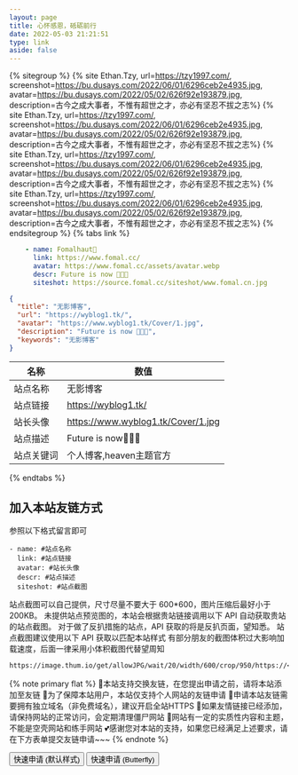 ```yaml
---
layout: page
title: 心怀感恩，砥砺前行
date: 2022-05-03 21:21:51
type: link
aside: false
---
```

{% sitegroup %}
{% site Ethan.Tzy,  url=https://tzy1997.com/, screenshot=https://bu.dusays.com/2022/06/01/6296ceb2e4935.jpg, avatar=https://bu.dusays.com/2022/05/02/626f92e193879.jpg, description=古今之成大事者，不惟有超世之才，亦必有坚忍不拔之志%}
{% site Ethan.Tzy,  url=https://tzy1997.com/, screenshot=https://bu.dusays.com/2022/06/01/6296ceb2e4935.jpg, avatar=https://bu.dusays.com/2022/05/02/626f92e193879.jpg, description=古今之成大事者，不惟有超世之才，亦必有坚忍不拔之志%}
{% site Ethan.Tzy,  url=https://tzy1997.com/, screenshot=https://bu.dusays.com/2022/06/01/6296ceb2e4935.jpg, avatar=https://bu.dusays.com/2022/05/02/626f92e193879.jpg, description=古今之成大事者，不惟有超世之才，亦必有坚忍不拔之志%}
{% site Ethan.Tzy,  url=https://tzy1997.com/, screenshot=https://bu.dusays.com/2022/06/01/6296ceb2e4935.jpg, avatar=https://bu.dusays.com/2022/05/02/626f92e193879.jpg, description=古今之成大事者，不惟有超世之才，亦必有坚忍不拔之志%}
{% endsitegroup %}
{% tabs link %}
<!-- tab 🙋 butterfly-💭candy -->
```yml
    - name: Fomalhaut🥝
      link: https://www.fomal.cc/
      avatar: https://www.fomal.cc/assets/avatar.webp
      descr: Future is now 🍭🍭🍭
      siteshot: https://source.fomal.cc/siteshot/www.fomal.cn.jpg
```
<!-- endtab -->

<!-- tab 🥗Volantis -->
```JSON
{
  "title": "无影博客",
  "url": "https://wyblog1.tk/",
  "avatar": "https://www.wyblog1.tk/Cover/1.jpg",
  "description": "Future is now 🍭🍭🍭",
  "keywords": "无影博客"
}
```
<!-- endtab -->

<!-- tab 🌴General -->

| 名称       | 数值                                                         |
| ---------- | ------------------------------------------------------------ |
| 站点名称   | 无影博客                                                   |
| 站点链接   | https://wyblog1.tk/                                        |
| 站长头像   | https://www.wyblog1.tk/Cover/1.jpg                        |
| 站点描述   | Future is now🍭🍭🍭                         |
| 站点关键词 | 个人博客,heaven主题官方                                     |

<!-- endtab -->
{% endtabs %}


## 加入本站友链方式
参照以下格式留言即可
```YML
- name: #站点名称
  link: #站点链接
  avatar: #站长头像
  descr: #站点描述
  siteshot: #站点截图 
```

站点截图可以自己提供，尺寸尽量不要大于 600*600，图片压缩后最好小于200KB。
未提供站点预览图的，本站会根据贵站链接调用以下 API 自动获取贵站的站点截图。
对于做了反扒措施的站点，API 获取的将是反扒页面，望知悉。
站点截图建议使用以下 API 获取以匹配本站样式
有部分朋友的截图体积过大影响加载速度，后面一律采用小体积截图代替望周知
```markdown
https://image.thum.io/get/allowJPG/wait/20/width/600/crop/950/https://<你的域名>/
```

{% note primary flat %}
🎉本站支持交换友链，在您提出申请之前，请将本站添加至友链
🥗为了保障本站用户，本站仅支持个人网站的友链申请
🍧申请本站友链需要拥有独立域名（非免费域名），建议开启全站HTTPS
🥫如果友情链接已经添加，请保持网站的正常访问，会定期清理僵尸网站
🍖网站有一定的实质性内容和主题，不能是空壳网站和练手网站
💕感谢您对本站的支持，如果您已经满足上述要求，请在下方表单提交友链申请~~~
{% endnote %}

<div class="addBtn"><button onclick="leonus.linkCom()"><i class="fa-solid fa-circle-plus"></i>快速申请 (默认样式)</button> <button onclick="leonus.linkCom(&quot;bf&quot;)"><i class="fa-solid fa-circle-plus"></i>快速申请 (Butterfly)</button></div>
<link rel="stylesheet" href="/css/kslink.css">
<script src="/js/kslink.js"></script>
